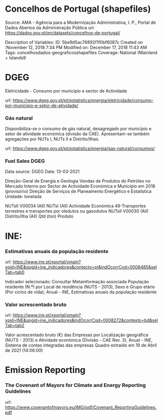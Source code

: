 # Concelhos de Portugal (shapefiles)

Source: AMA - Agência para a Modernização Administrativa, I. P., Portal de Dados Abertos da Administração Pública
url: https://dados.gov.pt/en/datasets/concelhos-de-portugal/

Description of Variables: 
ID: 5be9d5ac76892f1f0bf6087c
Created on :November 12, 2018 7:34 PM
Modified on: December 17, 2018 11:43 AM
Tags: concelhosdados-geograficosshapefiles
Coverage: National (Mainland + Islands9


# DGEG 
Eletricidade - Consumo por municipio e sector de Actividade

url: https://www.dgeg.gov.pt/pt/estatistica/energia/eletricidade/consumo-por-municipio-e-setor-de-atividade/

### Gás natural
Disponibiliza-se o consumo de gás natural, desagregado por município e setor de atividade económica (divisão da CAE). Apresentam-se também agregações por NUTs I, NUTs II e Distrito/Ilhas.

url: https://www.dgeg.gov.pt/pt/estatistica/energia/gas-natural/consumos/

### Fuel Sales DGEG

Data source: DGEG Date: 13-03-2021

Direção-Geral de Energia e Geologia Vendas de Produtos do Petróleo no Mercado Interno por Sector de Actividade Económica e Município em 2018 (provisório) Direção de Serviços de Planeamento Energético e Estatística Unidade: tonelada

NUTsII V00034 (All) NUTsI (All) Actividade Económica 49-Transportes terrestres e transportes por oledutos ou gasodutos NUTsII V00030 (All) Distrito/Ilha (All) Qtd (ton) Produto

# INE: 

### Estimativas anuais da população residente

url: https://www.ine.pt/xportal/xmain?xpid=INE&xpgid=ine_indicadores&contecto=pi&indOcorrCod=0008485&selTab=tab0

Indicador selecionado: Consultar Metainformação associada População residente (N.º) por Local de residência (NUTS - 2013), Sexo e Grupo etário (Por ciclos de vida); Anual - INE, Estimativas anuais da população residente

### Valor acrescentado bruto

url: https://www.ine.pt/xportal/xmain?xpid=INE&xpgid=ine_indicadores&indOcorrCod=0008272&contexto=bd&selTab=tab2

Valor acrescentado bruto (€) das Empresas por Localização geográfica (NUTS - 2013) e Atividade económica (Divisão - CAE Rev. 3); Anual - INE, Sistema de contas integradas das empresas Quadro extraído em 19 de Abril de 2021 (14:06:00)

# Emission Reporting

### The Covenant of Mayors for Climate and Energy Reporting Guidelines

url: https://www.covenantofmayors.eu/IMG/pdf/Covenant_ReportingGuidelines.pdf
